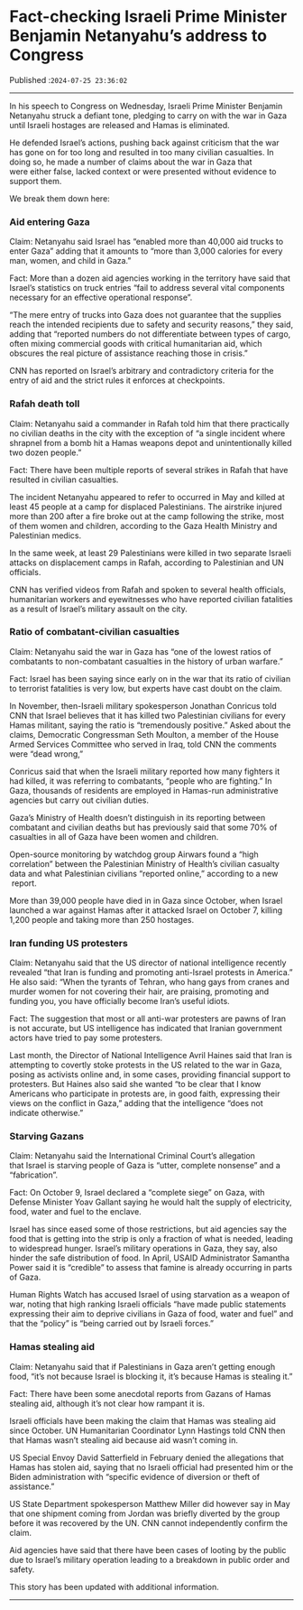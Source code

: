 # Fact-checking Israeli Prime Minister Benjamin Netanyahu’s address to Congress

Published :`2024-07-25 23:36:02`

---

In his speech to Congress on Wednesday, Israeli Prime Minister Benjamin Netanyahu struck a defiant tone, pledging to carry on with the war in Gaza until Israeli hostages are released and Hamas is eliminated.

He defended Israel’s actions, pushing back against criticism that the war has gone on for too long and resulted in too many civilian casualties. In doing so, he made a number of claims about the war in Gaza that were either false, lacked context or were presented without evidence to support them.

We break them down here:

### Aid entering Gaza

Claim: Netanyahu said Israel has “enabled more than 40,000 aid trucks to enter Gaza” adding that it amounts to “more than 3,000 calories for every man, women, and child in Gaza.”

Fact: More than a dozen aid agencies working in the territory have said that Israel’s statistics on truck entries “fail to address several vital components necessary for an effective operational response”.

“The mere entry of trucks into Gaza does not guarantee that the supplies reach the intended recipients due to safety and security reasons,” they said, adding that “reported numbers do not differentiate between types of cargo, often mixing commercial goods with critical humanitarian aid, which obscures the real picture of assistance reaching those in crisis.”

CNN has reported on Israel’s arbitrary and contradictory criteria for the entry of aid and the strict rules it enforces at checkpoints.

### Rafah death toll

Claim: Netanyahu said a commander in Rafah told him that there practically no civilian deaths in the city with the exception of “a single incident where shrapnel from a bomb hit a Hamas weapons depot and unintentionally killed two dozen people.”

Fact: There have been multiple reports of several strikes in Rafah that have resulted in civilian casualties.

The incident Netanyahu appeared to refer to occurred in May and killed at least 45 people at a camp for displaced Palestinians. The airstrike injured more than 200 after a fire broke out at the camp following the strike, most of them women and children, according to the Gaza Health Ministry and Palestinian medics.

In the same week, at least 29 Palestinians were killed in two separate Israeli attacks on displacement camps in Rafah, according to Palestinian and UN officials.

CNN has verified videos from Rafah and spoken to several health officials, humanitarian workers and eyewitnesses who have reported civilian fatalities as a result of Israel’s military assault on the city.

### Ratio of combatant-civilian casualties

Claim: Netanyahu said the war in Gaza has “one of the lowest ratios of combatants to non-combatant casualties in the history of urban warfare.”

Fact: Israel has been saying since early on in the war that its ratio of civilian to terrorist fatalities is very low, but experts have cast doubt on the claim.

In November, then-Israeli military spokesperson Jonathan Conricus told CNN that Israel believes that it has killed two Palestinian civilians for every Hamas militant, saying the ratio is “tremendously positive.” Asked about the claims, Democratic Congressman Seth Moulton, a member of the House Armed Services Committee who served in Iraq, told CNN the comments were “dead wrong,”

Conricus said that when the Israeli military reported how many fighters it had killed, it was referring to combatants, “people who are fighting.” In Gaza, thousands of residents are employed in Hamas-run administrative agencies but carry out civilian duties.

Gaza’s Ministry of Health doesn’t distinguish in its reporting between combatant and civilian deaths but has previously said that some 70% of casualties in all of Gaza have been women and children.

Open-source monitoring by watchdog group Airwars found a “high correlation” between the Palestinian Ministry of Health’s civilian casualty data and what Palestinian civilians “reported online,” according to a new  report.

More than 39,000 people have died in in Gaza since October, when Israel launched a war against Hamas after it attacked Israel on October 7, killing 1,200 people and taking more than 250 hostages.

### Iran funding US protesters

Claim: Netanyahu said that the US director of national intelligence recently revealed “that Iran is funding and promoting anti-Israel protests in America.” He also said: “When the tyrants of Tehran, who hang gays from cranes and murder women for not covering their hair, are praising, promoting and funding you, you have officially become Iran’s useful idiots.

Fact: The suggestion that most or all anti-war protesters are pawns of Iran is not accurate, but US intelligence has indicated that Iranian government actors have tried to pay some protesters.

Last month, the Director of National Intelligence Avril Haines said that Iran is attempting to covertly stoke protests in the US related to the war in Gaza, posing as activists online and, in some cases, providing financial support to protesters. But Haines also said she wanted “to be clear that I know Americans who participate in protests are, in good faith, expressing their views on the conflict in Gaza,” adding that the intelligence “does not indicate otherwise.”

### Starving Gazans

Claim: Netanyahu said the International Criminal Court’s allegation that Israel is starving people of Gaza is “utter, complete nonsense” and a “fabrication”.

Fact: On October 9, Israel declared a “complete siege” on Gaza, with Defense Minister Yoav Gallant saying he would halt the supply of electricity, food, water and fuel to the enclave.

Israel has since eased some of those restrictions, but aid agencies say the food that is getting into the strip is only a fraction of what is needed, leading to widespread hunger. Israel’s military operations in Gaza, they say, also hinder the safe distribution of food. In April, USAID Administrator Samantha Power said it is “credible” to assess that famine is already occurring in parts of Gaza.

Human Rights Watch has accused Israel of using starvation as a weapon of war, noting that high ranking Israeli officials “have made public statements expressing their aim to deprive civilians in Gaza of food, water and fuel” and that the “policy” is “being carried out by Israeli forces.”

### Hamas stealing aid

Claim: Netanyahu said that if Palestinians in Gaza aren’t getting enough food, “it’s not because Israel is blocking it, it’s because Hamas is stealing it.”

﻿Fact: There have been some anecdotal reports from Gazans of Hamas stealing aid, although it’s not clear how rampant it is.

Israeli officials have been making the claim that Hamas was stealing aid since October. UN Humanitarian Coordinator Lynn Hastings told CNN then that Hamas wasn’t stealing aid because aid wasn’t coming in.

US Special Envoy David Satterfield in February denied the allegations that Hamas has stolen aid, saying that no Israeli official had presented him or the Biden administration with “specific evidence of diversion or theft of assistance.”

US State Department spokesperson Matthew Miller did however say in May that one shipment coming from Jordan was briefly diverted by the group before it was recovered by the UN. CNN cannot independently confirm the claim.

Aid agencies have said that there have been cases of looting by the public due to Israel’s military operation leading to a breakdown in public order and safety.

This story has been updated with additional information.

---

